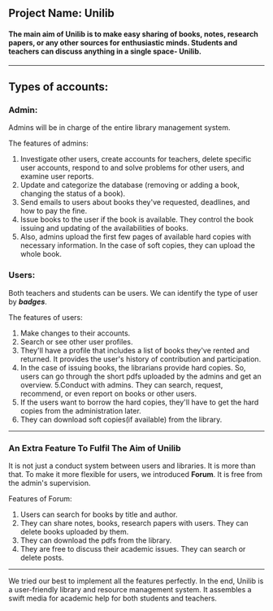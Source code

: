 Project Name: Unilib
---------
#### The main aim of Unilib is to make easy sharing of books, notes, research papers, or any other sources for enthusiastic minds. Students and teachers can discuss anything in a single space- Unilib.
----------
## Types of accounts:
### Admin:

Admins will be in charge of the entire library management system. 

The features of admins:
1. Investigate other users, create accounts for teachers, delete specific user accounts, respond to and solve problems for other users, and examine user reports.
2. Update and categorize the database (removing or adding a book, changing the status of a book).
3. Send emails to users about books they've requested, deadlines, and how to pay the fine. 
4. Issue books to the user if the book is available. They control the book issuing and updating of the availabilities of books.
5. Also, admins upload the first few pages of available hard copies with necessary information. In the case of soft copies, they can upload the whole book. 

### Users:  

Both teachers and students can be users. We can identify the type of user by **_badges_**. 

The features of users:
1. Make changes to their accounts. 
2. Search or see other user profiles.
3. They'll have a profile that includes a list of books they've rented and returned. It provides the user's history of contribution and participation.
4. In the case of issuing books, the librarians provide hard copies. So, users can go through the short pdfs uploaded by the admins and get an overview. 
5.Conduct with admins. They can search, request, recommend, or even report on books or other users. 
6. If the users want to borrow the hard copies, they'll have to get the hard copies from the administration later.
7. They can download soft copies(if available) from the library.
----------
### An Extra Feature To Fulfil The Aim of Unilib

It is not just a conduct system between users and libraries. It is more than that. To make it more flexible for users, we introduced **Forum**. It is free from the admin's supervision. 

Features of Forum:
1. Users can search for books by title and author. 
2. They can share notes, books, research papers with users. They can delete books uploaded by them.
3. They can download the pdfs from the library.
4. They are free to discuss their academic issues. They can search or delete posts.
----------
We tried our best to implement all the features perfectly. In the end, Unilib is a user-friendly library and resource management system. It assembles a swift media for academic help for both students and teachers.
